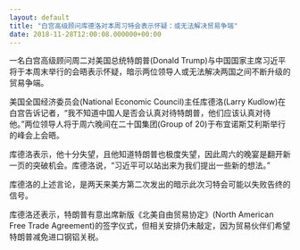 ```yaml
---
layout: default
title: "白宫高级顾问库德洛对本周习特会表示怀疑：或无法解决贸易争端"
date: 2018-11-28T12:00:08.000000+00:00
---
```


一名白宫高级顾问周二对美国总统特朗普(Donald Trump)与中国国家主席习近平将于本周末举行的会晤表示怀疑，暗示两位领导人或无法解决两国之间不断升级的贸易争端。

美国全国经济委员会(National Economic Council)主任库德洛(Larry Kudlow)在白宫告诉记者，“我不知道中国人是否会认真对待特朗普，他们应该认真对待他。”两位领导人将于周六晚间在二十国集团(Group of 20)于布宜诺斯艾利斯举行的峰会上会晤。

库德洛表示，他十分失望，且他知道特朗普也极度失望，因此周六的晚宴是翻开新一页的突破机会。库德洛说，“习近平可以站出来为我们提出一些新的想法。”

库德洛的上述言论，是两天来美方第二次发出的暗示此次习特会可能以失败告终的信号。

库德洛还表示，特朗普有意出席新版《北美自由贸易协定》(North American Free Trade Agreement)的签字仪式，但相关安排仍未敲定，因为贸易伙伴们希望特朗普减免进口钢铝关税。

